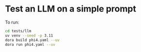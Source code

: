 # Test an LLM on a simple prompt

To run:

```bash
cd tests/llm
uv venv --seed -p 3.11
dora build phi4.yaml --uv
dora run phi4.yaml --uv
```
